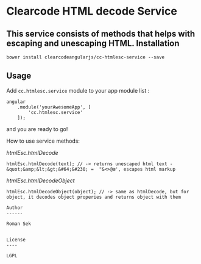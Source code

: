 Clearcode HTML decode Service
=========

This service consists of methods that helps with escaping and unescaping HTML.
Installation
--------------
``` bower install clearcodeangularjs/cc-htmlesc-service --save ```


Usage
------

Add ``` cc.htmlesc.service ``` module to your app module list :


```
angular
    .module('yourAwesomeApp', [
        'cc.htmlesc.service'
    ]);
```
and you are ready to go!

How to use service methods:

*htmlEsc.htmlDecode*

```
htmlEsc.htmlDecode(text); // -> returns unescaped html text - &quot;&amp;&lt;&gt;&#64;&#230; =  "&<>@æ', escapes html markup

```


*htmlEsc.htmlDecodeObject*

```
htmlEsc.htmlDecodeObject(object); // -> same as htmlDecode, but for object, it decodes object properies and returns object with them

```

```
Author
------

Roman Sek 


License
----

LGPL

